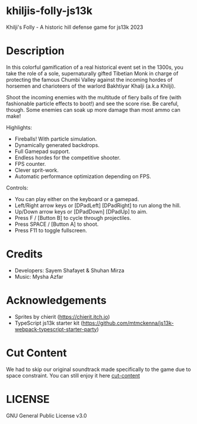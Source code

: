 # khiljis-folly-js13k

Khilji's Folly - A historic hill defense game for js13k 2023

# Description

In this colorful gamification of a real historical event set in the 1300s, you take the role of a sole, supernaturally gifted Tibetian Monk in charge of protecting the famous Chumbi Valley against the incoming hordes of horsemen and charioteers of the warlord Bakhtiyar Khalji (a.k.a Khilji).

Shoot the incoming enemies with the multitude of fiery balls of fire (with fashionable particle effects to boot!) and see the score rise. Be careful, though. Some enemies can soak up more damage than most ammo can make!

Highlights:

- Fireballs! With particle simulation.
- Dynamically generated backdrops.
- Full Gamepad support.
- Endless hordes for the competitive shooter.
- FPS counter.
- Clever sprit-work.
- Automatic performance optimization depending on FPS.

Controls:

- You can play either on the keyboard or a gamepad.
- Left/Right arrow keys or [DPadLeft] [DPadRight] to run along the hill.
- Up/Down arrow keys or [DPadDown] [DPadUp] to aim.
- Press F / [Button B] to cycle through projectiles.
- Press SPACE / [Button A] to shoot.
- Press F11 to toggle fullscreen.

# Credits

- Developers: Sayem Shafayet & Shuhan Mirza
- Music: Mysha Azfar

# Acknowledgements

- Sprites by chierit (https://chierit.itch.io)
- TypeScript js13k starter kit (https://github.com/mtmckenna/js13k-webpack-typescript-starter-party)

# Cut Content

We had to skip our original soundtrack made specifically to the game due to space constraint. You can still enjoy it here [cut-content](https://github.com/iShafayet/khiljis-folly-js13k/cut-content)


# LICENSE

GNU General Public License v3.0
